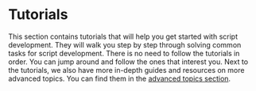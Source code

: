 # Tutorials

This section contains tutorials that will help you get started with script development. They will walk you step by step through solving common tasks for script development.
There is no need to follow the tutorials in order. You can jump around and follow the ones that interest you.
Next to the tutorials, we also have more in-depth guides and resources on more advanced topics. You can find them in the [advanced topics section](../advanced/index.md).
